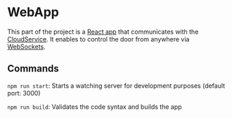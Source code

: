 # WebApp

This part of the project is a [React app](https://reactjs.org/) that communicates with the [CloudService](../CloudService/README.md). It enables to control the door from anywhere via [WebSockets](https://socket.io/).

## Commands

`npm run start`: Starts a watching server for development purposes (default port: 3000)

`npm run build`: Validates the code syntax and builds the app
